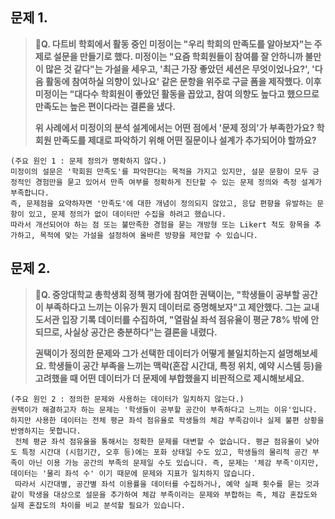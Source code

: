 ## 문제 1.

> 🧚**Q. 다트비 학회에서 활동 중인 미정이는 "우리 학회의 만족도를 알아보자"는 주제로 설문을 만들기로 했다. 미정이는 "요즘 학회원들이 참여를 잘 안하니까 불만이 많은 것 같다"는 가설을 세우고, '최근 가장 좋았던 세션은 무엇이었나요?', '다음 활동에 참여하실 의향이 있나요' 같은 문항을 위주로 구글 폼을 제작했다. 이후 미정이는 "대다수 학회원이 좋았던 활동을 꼽았고, 참여 의향도 높다고 했으므로 만족도는 높은 편이다라는 결론을 냈다.**
>
> **위 사례에서 미정이의 분석 설계에서는 어떤 점에서 '문제 정의'가 부족한가요? 학회원 만족도를 제대로 파악하기 위해 어떤 질문이나 설계가 추가되어야 할까요?**



```
(주요 원인 1 : 문제 정의가 명확하지 않다.)
미정이의 설문은 '학회원 만족도'를 파악한다는 목적을 가지고 있지만, 설문 문항이 모두 긍정적인 경험만을 묻고 있어서 만족 여부를 정확하게 진단할 수 있는 문제 정의와 측정 설계가 부족합니다. 
즉, 문제점을 요약하자면 '만족도'에 대한 개념이 정의되지 않았고, 응답 편향을 유발하는 문항이 있고, 문제 정의가 없이 데이터만 수집을 하려고 했습니다. 
따라서 개선되어야 하는 점 또는 불만족한 경험을 묻는 개방형 또는 Likert 척도 항목을 추가하고, 목적에 맞는 가설을 설정하여 올바른 방향을 제안할 수 있습니다. 
```



## 문제 2.

> 🧚**Q. 중앙대학교 총학생회 정책 평가에 참여한 권택이는, "학생들이 공부할 공간이 부족하다고 느끼는 이유가 뭔지 데이터로 증명해보자"고 제안했다. 그는 교내 도서관 입장 기록 데이터를 수집하여, "열람실 좌석 점유율이 평균 78% 밖에 안 되므로, 사실상 공간은 충분하다"는 결론을 내렸다.**
>
> **권택이가 정의한 문제와 그가 선택한 데이터가 어떻게 불일치하는지 설명해보세요. 학생들이 공간 부족을 느끼는 맥락(혼잡 시간대, 특정 위치, 예약 시스템 등)을 고려했을 때 어떤 데이터가 더 문제에 부합했을지 비판적으로 제시해보세요.**



~~~
(주요 원인 2 : 정의한 문제와 사용하는 데이터가 일치하지 않는다.)
권택이가 해결하고자 하는 문제는 '학생들이 공부할 공간이 부족하다고 느끼는 이유'입니다. 하지만 사용한 데이터는 전체 평균 좌석 점유율로 학생들의 체감 부족감이나 실제 불편 상황을 반영하지는 못합니다. 
 전체 평균 좌석 점유율을 통해서는 정확한 문제를 대변할 수 없습니다. 평균 점유율이 낮아도 특정 시간대 (시험기간, 오후 등)에는 포화 상태일 수도 있고, 학생들의 물리적 공간 부족이 아닌 이용 가능 공간의 부족의 문제일 수도 있습니다. 즉, 문제는 '체감 부족'이지만, 데이터는 '물리 좌석 수' 이기 때문에 문제와 지표가 일치하지 않습니다. 
 따라서 시간대별, 공간별 좌석 이용률을 데이터를 수집하거나, 예약 실패 횟수를 묻는 것과 같이 학생을 대상으로 설문을 추가하여 체감 부족이라는 문제와 부합하는 즉, 체감 혼잡도와 실제 혼잡도의 차이를 비교 분석할 필요가 있습니다. 
~~~

